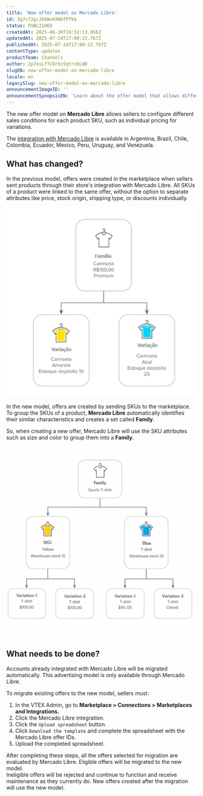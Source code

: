 ```yaml
---
title: 'New offer model on Mercado Libre'
id: 3g7c72gcJk6WvKXNGfPTkb
status: PUBLISHED
createdAt: 2025-06-30T16:52:13.856Z
updatedAt: 2025-07-24T17:00:22.767Z
publishedAt: 2025-07-24T17:00:22.767Z
contentType: updates
productTeam: Channels
author: 2p7evLfTcDrhc5qtrzbLWD
slugEN: new-offer-model-on-mercado-libre
locale: en
legacySlug: new-offer-model-on-mercado-libre
announcementImageID: ''
announcementSynopsisEN: 'Learn about the offer model that allows different sales conditions for the same product.'
---
```


The new offer model on **Mercado Libre** allows sellers to configure different sales conditions for each product SKU, such as individual pricing for variations.    

The [integration with Mercado Libre](https://help.vtex.com/en/tracks/configurar-integracao-do-mercado-livre--2YfvI3Jxe0CGIKoWIGQEIq) is available in Argentina, Brazil, Chile, Colombia, Ecuador, Mexico, Peru, Uruguay, and Venezuela.  

## What has changed?

In the previous model, offers were created in the marketplace when sellers sent products through their store's integration with Mercado Libre. All SKUs of a product were linked to the same offer, without the option to separate attributes like price, stock origin, shipping type, or discounts individually.  

![uptin1](https://raw.githubusercontent.com/vtexdocs/help-center-content/refs/heads/main/docs/en/announcements/2025/new-offer-model-on-mercado-libre_1.jpg)

In the new model, offers are created by sending SKUs to the marketplace. To group the SKUs of a product, **Mercado Libre** automatically identifies their similar characteristics and creates a set called **Family**.  

So, when creating a new offer, Mercado Libre will use the SKU attributes such as size and color to group them into a **Family**.  

![uptin-en](https://raw.githubusercontent.com/vtexdocs/help-center-content/refs/heads/main/docs/en/announcements/2025/new-offer-model-on-mercado-libre_2.png)

## What needs to be done?
Accounts already integrated with Mercado Libre will be migrated automatically. This advertising model is only available through Mercado Libre.

To migrate existing offers to the new model, sellers must:

1. In the VTEX Admin, go to **Marketplace > Connections > Marketplaces and Integrations.**   
2. Click the Mercado Libre integration.  
3. Click the `Upload spreadsheet` button.  
4. Click `Download the template` and complete the spreadsheet with the Mercado Libre offer IDs.  
5. Upload the completed spreadsheet.  

After completing these steps, all the offers selected for migration are evaluated by Mercado Libre. Eligible offers will be migrated to the new model.  
Ineligible offers will be rejected and continue to function and receive maintenance as they currently do. New offers created after the migration will use the new model.  

